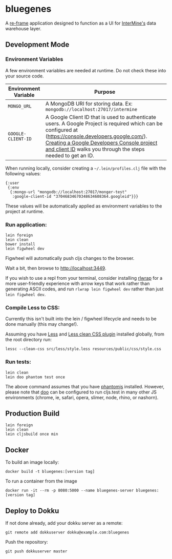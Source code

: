 # bluegenes

A [re-frame](https://github.com/Day8/re-frame) application designed to function as a UI for [InterMine's](http://www.intermine.org) data warehouse layer.

## Development Mode

### Environment Variables

A few environment variables are needed at runtime. Do not check these into your source code.

| Environment Variable 	| Purpose 	|
|------------------------	|---------------------------------------------------------------------------------------------------------------------------------------------------------	|
| ```MONGO_URL``` 	| A MongoDB URI for storing data. Ex: ```mongodb://localhost:27017/intermine``` 	|
| ```GOOGLE-CLIENT-ID``` 	| A Google Client ID that is used to authenticate users. A Google Project is required which can be configured at (https://console.developers.google.com/). [Creating a Google Developers Console project and client ID](https://developers.google.com/identity/sign-in/web/devconsole-project) walks you through the steps needed to get an ID. 	|

When running locally, consider creating a ```~/.lein/profiles.clj``` file with the following values:

```
{:user
 {:env
  {:mongo-url "mongodb://localhost:27017/monger-test"
   :google-client-id "37046834670348634608364.googleid"}}}
```

These values will be automatically applied as environment variables to the project at runtime.


### Run application:

```
lein foreign
lein clean
bower install
lein figwheel dev
```

Figwheel will automatically push cljs changes to the browser.

Wait a bit, then browse to [http://localhost:3449](http://localhost:3449).

If you wish to use a repl from your terminal, consider installing [rlwrap](https://github.com/hanslub42/rlwrap) for a more user-friendly experience with arrow keys that work rather than generating ASCII codes, and run `rlwrap lein figwheel dev` rather than just `lein figwheel dev`.

### Compile Less to CSS:
Currently this isn't built into the lein / figwheel lifecycle and needs to be done manually (this may change!).

Assuming you have [Less](http://lesscss.org/#download-options) and [Less clean CSS plugin](https://github.com/less/less-plugin-clean-css#lessc-usage) installed globally, from the root directory run:

   ```
   lessc --clean-css src/less/style.less resources/public/css/style.css
   ```


### Run tests:

```
lein clean
lein doo phantom test once
```

The above command assumes that you have [phantomjs](https://www.npmjs.com/package/phantomjs) installed. However, please note that [doo](https://github.com/bensu/doo) can be configured to run cljs.test in many other JS environments (chrome, ie, safari, opera, slimer, node, rhino, or nashorn).

## Production Build

```
lein foreign
lein clean
lein cljsbuild once min
```

## Docker

To build an image locally:
```
docker build -t bluegenes:[version tag]
```

To run a container from the image
```
docker run -it --rm -p 8080:5000 --name bluegenes-server bluegenes:[version tag]
```

## Deploy to Dokku

If not done already, add your dokku server as a remote:
```
git remote add dokkuserver dokku@example.com:bluegenes
```

Push the repository:
```
git push dokkuserver master
```
